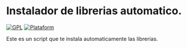 # Instalador de librerias automatico.
<a href="#"><img title="GPL" src="https://img.shields.io/badge/license-GPL-blue?style=for-the-badge"></a>
<a href="#"><img title="Plataform" src=https://img.shields.io/powershellgallery/p/DNS.1.1.1.1?style></a>

Este es un script que te instala automaticamente las librerias.
